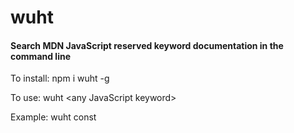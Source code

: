 # wuht

#### Search MDN JavaScript reserved keyword documentation in the command line

To install:
npm i wuht -g

To use:
wuht \<any JavaScript keyword\>

Example:
wuht const

